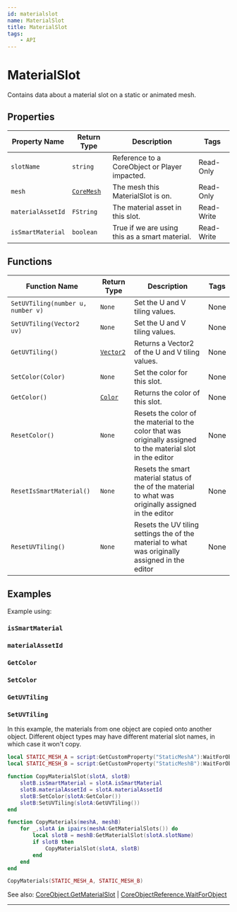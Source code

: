 ```yaml
---
id: materialslot
name: MaterialSlot
title: MaterialSlot
tags:
    - API
---
```


# MaterialSlot

Contains data about a material slot on a static or animated mesh.

## Properties

| Property Name | Return Type | Description | Tags |
| -------- | ----------- | ----------- | ---- |
| `slotName` | `string` | Reference to a CoreObject or Player impacted. | Read-Only |
| `mesh` | [`CoreMesh`](coremesh.md) | The mesh this MaterialSlot is on. | Read-Only |
| `materialAssetId` | `FString` | The material asset in this slot. | Read-Write |
| `isSmartMaterial` | `boolean` | True if we are using this as a smart material. | Read-Write |

## Functions

| Function Name | Return Type | Description | Tags |
| -------- | ----------- | ----------- | ---- |
| `SetUVTiling(number u, number v)` | `None` | Set the U and V tiling values. | None |
| `SetUVTiling(Vector2 uv)` | `None` | Set the U and V tiling values. | None |
| `GetUVTiling()` | [`Vector2`](vector2.md) | Returns a Vector2 of the U and V tiling values. | None |
| `SetColor(Color)` | `None` | Set the color for this slot. | None |
| `GetColor()` | [`Color`](color.md) | Returns the color of this slot. | None |
| `ResetColor()` | `None` | Resets the color of the material to the color that was originally assigned to the material slot in the editor | None |
| `ResetIsSmartMaterial()` | `None` | Resets the smart material status of the of the material to what was originally assigned in the editor | None |
| `ResetUVTiling()` | `None` | Resets the UV tiling settings the of the material to what was originally assigned in the editor | None |

## Examples

Example using:

### `isSmartMaterial`

### `materialAssetId`

### `GetColor`

### `SetColor`

### `GetUVTiling`

### `SetUVTiling`

In this example, the materials from one object are copied onto another object. Different object types may have different material slot names, in which case it won't copy.

```lua
local STATIC_MESH_A = script:GetCustomProperty("StaticMeshA"):WaitForObject()
local STATIC_MESH_B = script:GetCustomProperty("StaticMeshB"):WaitForObject()

function CopyMaterialSlot(slotA, slotB)
    slotB.isSmartMaterial = slotA.isSmartMaterial
    slotB.materialAssetId = slotA.materialAssetId
    slotB:SetColor(slotA:GetColor())
    slotB:SetUVTiling(slotA:GetUVTiling())
end

function CopyMaterials(meshA, meshB)
    for _,slotA in ipairs(meshA:GetMaterialSlots()) do
        local slotB = meshB:GetMaterialSlot(slotA.slotName)
        if slotB then
            CopyMaterialSlot(slotA, slotB)
        end
    end
end

CopyMaterials(STATIC_MESH_A, STATIC_MESH_B)
```

See also: [CoreObject.GetMaterialSlot](coreobject.md) | [CoreObjectReference.WaitForObject](coreobjectreference.md)

---

